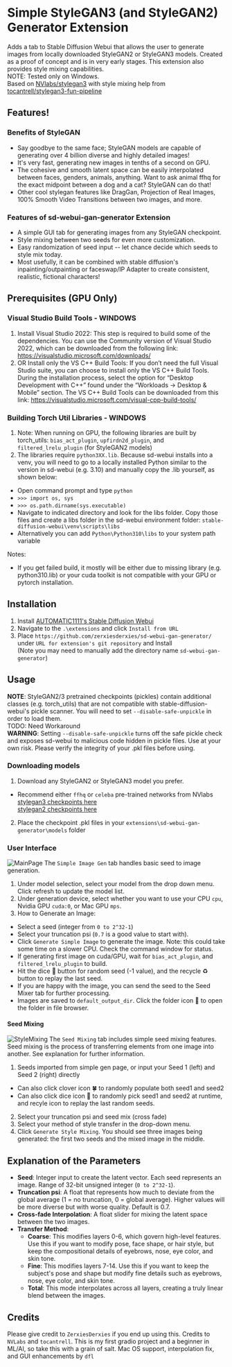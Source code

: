 # Simple StyleGAN3 (and StyleGAN2) Generator Extension

Adds a tab to Stable Diffusion Webui that allows the user to generate images from locally downloaded StyleGAN2 or StyleGAN3 models. Created as a proof of concept and is in very early stages. This extension also provides style mixing capabilities.  
NOTE: Tested only on Windows.  
Based on [NVlabs/stylegan3](https://github.com/NVlabs/stylegan3) with style mixing help from [tocantrell/stylegan3-fun-pipeline](https://github.com/tocantrell/stylegan3-fun-pipeline/)

## Features!

### Benefits of StyleGAN

- Say goodbye to the same face; StyleGAN models are capable of generating over 4 billion diverse and highly detailed images!
- It's very fast, generating new images in tenths of a second on GPU.
- The cohesive and smooth latent space can be easily interpolated between faces, genders, animals, anything. Want to ask animal ffhq for the exact midpoint between a dog and a cat? StyleGAN can do that!
- Other cool stylegan features like DragGan, Projection of Real Images, 100% Smooth Video Transitions between two images, and more.

### Features of sd-webui-gan-generator Extension

- A simple GUI tab for generating images from any StyleGAN checkpoint.
- Style mixing between two seeds for even more customization.
- Easy randomization of seed input -- let chance decide which seeds to style mix today.
- Most usefully, it can be combined with stable diffusion's inpainting/outpainting or faceswap/IP Adapter to create consistent, realistic, fictional characters!

## Prerequisites (GPU Only)

### Visual Studio Build Tools - WINDOWS

1. Install Visual Studio 2022: This step is required to build some of the dependencies. You can use the Community version of Visual Studio 2022, which can be downloaded from the following link: https://visualstudio.microsoft.com/downloads/
2. OR Install only the VS C++ Build Tools: If you don’t need the full Visual Studio suite, you can choose to install only the VS C++ Build Tools. During the installation process, select the option for “Desktop Development with C++” found under the “Workloads -> Desktop & Mobile” section. The VS C++ Build Tools can be downloaded from this link: https://visualstudio.microsoft.com/visual-cpp-build-tools/

### Building Torch Util Libraries - WINDOWS

1. Note: When running on GPU, the following libraries are built by torch_utils: `bias_act_plugin`, `upfirdn2d_plugin`, and `filtered_lrelu_plugin` (for StyleGAN2 models)
2. The libraries require `python3XX.lib`. Because sd-webui installs into a venv, you will need to go to a locally installed Python similar to the version in sd-webui (e.g. 3.10) and manually copy the .lib yourself, as shown below:

- Open command prompt and type `python`
- `>>> import os, sys`
- `>>> os.path.dirname(sys.executable)`
- Navigate to indicated directory and look for the libs folder. Copy those files and create a libs folder in the sd-webui environment folder: `stable-diffusion-webui\venv\scripts\libs`
- Alternatively you can add `Python\Python310\libs` to your system path variable

Notes:

- If you get failed build, it mostly will be either due to missing library (e.g. python310.lib) or your cuda toolkit is not compatible with your GPU or pytorch installation.

## Installation

1. Install [AUTOMATIC1111's Stable Diffusion Webui](https://github.com/AUTOMATIC1111/stable-diffusion-webui)
2. Navigate to the `.\extensions` and click `Install from URL`
3. Place `https://github.com/zerxiesderxies/sd-webui-gan-generator/` under `URL for extension's git repository` and Install  
   (Note you may need to manually add the directory name `sd-webui-gan-generator`)

## Usage

**NOTE**: StyleGAN2/3 pretrained checkpoints (pickles) contain additional classes (e.g. torch_utils) that are not compatible with stable-diffusion-webui's pickle scanner. You will need to set `--disable-safe-unpickle` in order to load them.  
TODO: Need Workaround  
**WARNING**: Setting `--disable-safe-unpickle` turns off the safe pickle check and exposes sd-webui to malicious code hidden in pickle files. Use at your own risk. Please verify the integrity of your .pkl files before using.

### Downloading models

1. Download any StyleGAN2 or StyleGAN3 model you prefer.

- Recommend either `ffhq` or `celeba` pre-trained networks from NVlabs  
  [stylegan3 checkpoints here](https://catalog.ngc.nvidia.com/orgs/nvidia/teams/research/models/stylegan3)  
  [stylegan2 checkpoints here](https://catalog.ngc.nvidia.com/orgs/nvidia/teams/research/models/stylegan2)

2. Place the checkpoint .pkl files in your `extensions\sd-webui-gan-generator\models` folder

### User Interface

![MainPage](https://github.com/zerxiesderxies/sd-webui-gan-generator/assets/161509935/f57d33d6-4c7d-4318-8eeb-3135c46fe392)
The `Simple Image Gen` tab handles basic seed to image generation.

1. Under model selection, select your model from the drop down menu. Click refresh to update the model list.
2. Under generation device, select whether you want to use your CPU `cpu`, Nvidia GPU `cuda:0`, or Mac GPU `mps`.
3. How to Generate an Image:

- Select a seed (integer from `0 to 2^32-1`)
- Select your truncation psi (`0.7` is a good value to start with).
- Click `Generate Simple Image` to generate the image. Note: this could take some time on a slower CPU. Check the command window for status.
- If generating first image on cuda/GPU, wait for `bias_act_plugin`, and `filtered_lrelu_plugin` to build.
- Hit the dice 🎲 button for random seed (-1 value), and the recycle ♻ button to replay the last seed.
- If you are happy with the image, you can send the seed to the Seed Mixer tab for further processing.
- Images are saved to `default_output_dir`. Click the folder icon 📂 to open the folder in file browser. 

#### Seed Mixing

![StyleMixing](https://github.com/zerxiesderxies/sd-webui-gan-generator/assets/161509935/4ea2c781-df91-48c1-8054-43346cdb862d)
The `Seed Mixing` tab includes simple seed mixing features. Seed mixing is the process of transferring elements from one image into another. See explanation for further information.

1. Seeds imported from simple gen page, or input your Seed 1 (left) and Seed 2 (right) directly
- Can also click clover icon 🍀 to randomly populate both seed1 and seed2
- Can also click dice icon 🎲 to randomly pick seed1 and seed2 at runtime, and recyle icon to replay the last random seeds.
2. Select your truncation psi and seed mix (cross fade)
3. Select your method of style transfer in the drop-down menu.
4. Click `Generate Style Mixing`. You should see three images being generated: the first two seeds and the mixed image in the middle.

## Explanation of the Parameters

- **Seed**: Integer input to create the latent vector. Each seed represents an image. Range of 32-bit unsigned integer (`0 to 2^32-1`).
- **Truncation psi**: A float that represents how much to deviate from the global average (1 = no truncation, 0 = global average). Higher values will be more diverse but with worse quality. Default is 0.7.
- **Cross-fade Interpolation**: A float slider for mixing the latent space between the two images.
- **Transfer Method**:
  - **Coarse**: This modifies layers 0-6, which govern high-level features. Use this if you want to modify pose, face shape, or hair style, but keep the compositional details of eyebrows, nose, eye color, and skin tone.
  - **Fine**: This modifies layers 7-14. Use this if you want to keep the subject's pose and shape but modify fine details such as eyebrows, nose, eye color, and skin tone.
  - **Total**: This mode interpolates across all layers, creating a truly linear blend between the images.

## Credits

Please give credit to `ZerxiesDerxies` if you end up using this.
Credits to `NVLabs` and `tocantrell`. This is my first gradio project and a beginner in ML/AI, so take this with a grain of salt.
Mac OS support, interpolation fix, and GUI enhancements by `dfl`

